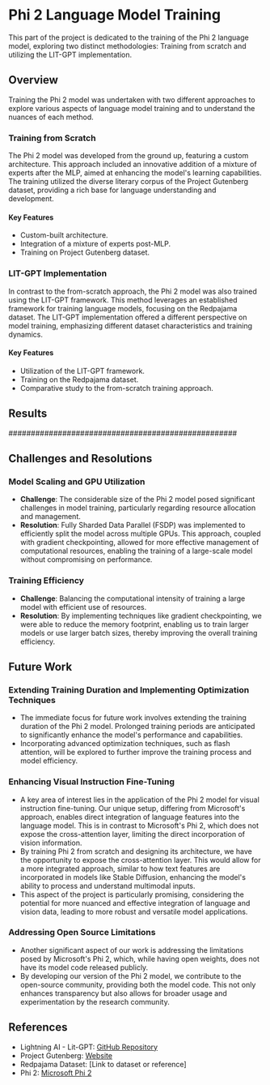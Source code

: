 # Phi 2 Language Model Training

This part of the project is dedicated to the training of the Phi 2 language model, exploring two distinct methodologies: Training from scratch and utilizing the LIT-GPT implementation.

## Overview

Training the Phi 2 model was undertaken with two different approaches to explore various aspects of language model training and to understand the nuances of each method.

### Training from Scratch

The Phi 2 model was developed from the ground up, featuring a custom architecture. This approach included an innovative addition of a mixture of experts after the MLP, aimed at enhancing the model's learning capabilities. The training utilized the diverse literary corpus of the Project Gutenberg dataset, providing a rich base for language understanding and development.

#### Key Features
- Custom-built architecture.
- Integration of a mixture of experts post-MLP.
- Training on Project Gutenberg dataset.

### LIT-GPT Implementation

In contrast to the from-scratch approach, the Phi 2 model was also trained using the LIT-GPT framework. This method leverages an established framework for training language models, focusing on the Redpajama dataset. The LIT-GPT implementation offered a different perspective on model training, emphasizing different dataset characteristics and training dynamics.

#### Key Features
- Utilization of the LIT-GPT framework.
- Training on the Redpajama dataset.
- Comparative study to the from-scratch training approach.

## Results

###################################################


## Challenges and Resolutions

### Model Scaling and GPU Utilization
- **Challenge**: The considerable size of the Phi 2 model posed significant challenges in model training, particularly regarding resource allocation and management.
- **Resolution**: Fully Sharded Data Parallel (FSDP) was implemented to efficiently split the model across multiple GPUs. This approach, coupled with gradient checkpointing, allowed for more effective management of computational resources, enabling the training of a large-scale model without compromising on performance.

### Training Efficiency
- **Challenge**: Balancing the computational intensity of training a large model with efficient use of resources.
- **Resolution**: By implementing techniques like gradient checkpointing, we were able to reduce the memory footprint, enabling us to train larger models or use larger batch sizes, thereby improving the overall training efficiency.


## Future Work

### Extending Training Duration and Implementing Optimization Techniques
- The immediate focus for future work involves extending the training duration of the Phi 2 model. Prolonged training periods are anticipated to significantly enhance the model's performance and capabilities.
- Incorporating advanced optimization techniques, such as flash attention, will be explored to further improve the training process and model efficiency.

### Enhancing Visual Instruction Fine-Tuning
- A key area of interest lies in the application of the Phi 2 model for visual instruction fine-tuning. Our unique setup, differing from Microsoft's approach, enables direct integration of language features into the language model. This is in contrast to Microsoft's Phi 2, which does not expose the cross-attention layer, limiting the direct incorporation of vision information.
- By training Phi 2 from scratch and designing its architecture, we have the opportunity to expose the cross-attention layer. This would allow for a more integrated approach, similar to how text features are incorporated in models like Stable Diffusion, enhancing the model's ability to process and understand multimodal inputs.
- This aspect of the project is particularly promising, considering the potential for more nuanced and effective integration of language and vision data, leading to more robust and versatile model applications.

### Addressing Open Source Limitations
- Another significant aspect of our work is addressing the limitations posed by Microsoft's Phi 2, which, while having open weights, does not have its model code released publicly.
- By developing our version of the Phi 2 model, we contribute to the open-source community, providing both the model code. This not only enhances transparency but also allows for broader usage and experimentation by the research community.


## References

- Lightning AI - Lit-GPT: [GitHub Repository](https://github.com/Lightning-AI/lit-gpt)
- Project Gutenberg: [Website](https://www.gutenberg.org/)
- Redpajama Dataset: [Link to dataset or reference]
- Phi 2: [Microsoft Phi 2](https://www.microsoft.com/en-us/research/blog/phi-2-the-surprising-power-of-small-language-models)
